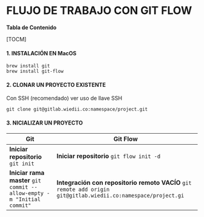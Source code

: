 # FLUJO DE TRABAJO CON GIT FLOW

**Tabla de Contenido**

[TOCM]

#### 1. INSTALACIÓN EN MacOS
```
brew install git
brew install git-flow
```
#### 2. CLONAR UN PROYECTO EXISTENTE

Con SSH (recomendado) ver uso de llave SSH
```
git clone git@gitlab.wiedii.co:namespace/project.git
```

#### 3. NICIALIZAR UN PROYECTO

| Git  | Git Flow |
| - | - |
| **Iniciar repositorio**  `git init` | **Iniciar repositorio**  `git flow init -d`|
| **Iniciar rama master**  `git commit --allow-empty -m "Initial commit"` | **Integración con repositorio remoto VACÍO**  `git remote add origin git@gitlab.wiedii.co:namespace/project.gi`|